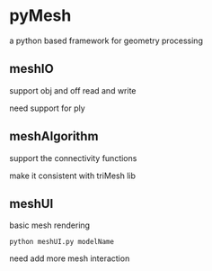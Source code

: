 # pyMesh
a python based framework for geometry processing 

## meshIO 
support obj and off read and write

need support for ply

## meshAlgorithm
support the connectivity functions 

make it consistent with triMesh lib

## meshUI
basic mesh rendering 

```
python meshUI.py modelName
```

need add more mesh interaction
